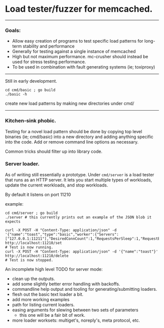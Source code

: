 # Load tester/fuzzer for memcached.

---

### Goals:

- Allow easy creation of programs to test specific load patterns for long-term
  stability and performance
- Generally for testing against a single instance of memcached
- High but not maximum performance. mc-crusher should instead be used for stress
  testing performance.
- To be used in combination with fault generating systems (ie; toxiproxy)

---

Still in early development.
```
cd cmd/basic ; go build
./basic -h
```
create new load patterns by making new directories under cmd/

---

### Kitchen-sink phobic.

Testing for a novel load pattern should be done by copying top level
binaries (ie; cmd/basic) into a new directory and adding anything specific
into the code. Add or remove command line options as necessary.

Common tricks should filter up into library code.

### Server loader.

As of writing still essentially a prototype. Under `cmd/server` is a load
tester that runs as an HTTP server. It lets you start multiple types of
workloads, update the current workloads, and stop workloads.

By default it listens on port 11210

example:

```
cd cmd/server ; go build
./server # this currently prints out an example of the JSON blob it expects

curl -X POST -H "Content-Type: application/json" -d '{"name":"toast","type":"basic","worker":{"Servers":["127.0.0.1:11211"],"DesiredConnCount":1,"RequestsPerSleep":1,"RequestBundlesPerConn":1,"SleepPerBundle":1000000,"DeletePercent":0,"KeyLength":10,"KeyPrefix":"mctoaster:","KeySpace":1000,"KeyTTL":180,"UseZipf":false,"ZipfS":1.01,"ZipfV":500,"ValueSize":1000,"ClientFlags":0}}' http://localhost:11210/set
# Test is now running.
curl -X POST -H "Content-Type: application/json" -d '{"name":"toast"}' http://localhost:11210/delete
# Test is now stopped.
```

An incomplete high level TODO for server mode:

- clean up the outputs.
- add some slightly better error handling with backoffs.
- commandline help output and tooling for generating/submitting loaders.
- flesh out the basic text loader a bit.
- add more working examples
- path for listing current loaders.
- easing arguments for slewing between two sets of parameters
  - this one will be a fair bit of work.
- more loader worksets: multiget's, noreply's, meta protocol, etc.
